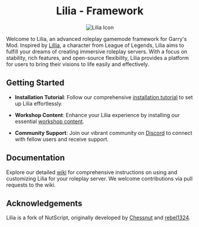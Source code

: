 <h1 align="center">Lilia - Framework </h1>

<p align="center">
  <img src="https://i.imgur.com/yY3wT30.png" alt="Lilia Icon">
</p>

Welcome to Lilia, an advanced roleplay gamemode framework for Garry's Mod. Inspired by [Lillia](https://ddragon.leagueoflegends.com/cdn/img/champion/splash/Lillia_19.jpg), a character from League of Legends, Lilia aims to fulfill your dreams of creating immersive roleplay servers. With a focus on stability, rich features, and open-source flexibility, Lilia provides a platform for users to bring their visions to life easily and effectively.

## Getting Started

- **Installation Tutorial**: Follow our comprehensive [installation tutorial](https://liliaframework.github.io/information/installation/) to set up Lilia effortlessly.
  
- **Workshop Content**: Enhance your Lilia experience by installing our essential [workshop content](https://steamcommunity.com/sharedfiles/filedetails/?id=2959728255).
  
- **Community Support**: Join our vibrant community on [Discord](https://discord.gg/6A94jYsfBk) to connect with fellow users and receive support.

## Documentation

Explore our detailed [wiki](https://liliaframework.github.io) for comprehensive instructions on using and customizing Lilia for your roleplay server. We welcome contributions via pull requests to the wiki.

## Acknowledgements

Lilia is a fork of NutScript, originally developed by [Chessnut](https://github.com/brianhang) and [rebel1324](https://github.com/rebel1324).